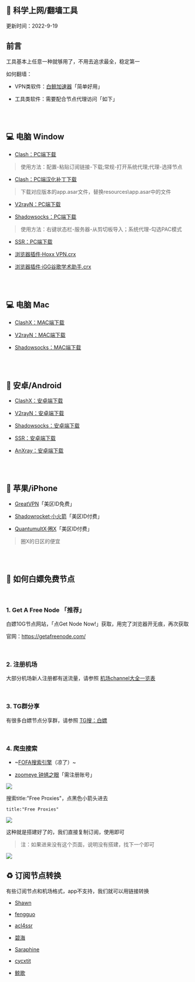 ## :ocean: 科学上网/翻墙工具

更新时间：2022-9-19


## 前言

工具基本上任意一种就够用了，不用去追求最全，稳定第一

如何翻墙：

* VPN类软件：[白鲸加速器](https://www.bjchuhai.com/)「简单好用」

* 工具类软件：需要配合节点代理访问「如下」

</br>
</br>

## :computer: 电脑 Window


* [Clash：PC端下载](https://github.com/Fndroid/clash_for_windows_pkg/releases)

> 使用方法：配置-粘贴订阅链接-下载;常规-打开系统代理;代理-选择节点


* [Clash：PC端汉化补丁下载](https://github.com/BoyceLig/Clash_Chinese_Patch/releases)


> 下载对应版本的app.asar文件，替换resources\app.asar中的文件



* [V2rayN：PC端下载](https://github.com/2dust/v2rayN/releases)


* [Shadowsocks：PC端下载](https://github.com/shadowsocks/shadowsocks-windows/releases)

> 使用方法：右键状态栏-服务器-从剪切板导入；系统代理-勾选PAC模式


* [SSR：PC端下载](https://github.com/shadowsocksr-rm/shadowsocksr-csharp/releases)


* [浏览器插件·Hoxx VPN.crx](https://dzp.lanzouy.com/ih2uz052glwh)


* [浏览器插件·iGG谷歌学术助手.crx](https://dzp.lanzouy.com/igSY9xk2asd)



</br>
</br>





## :computer: 电脑 Mac

* [ClashX：MAC端下载](https://github.com/yichengchen/clashX/releases)


* [V2rayN：MAC端下载](https://github.com/yanue/V2rayU/releases)


* [Shadowsocks：MAC端下载](https://github.com/shadowsocks/ShadowsocksX-NG/releases/)


</br>
</br>


## :iphone: 安卓/Android



* [ClashX：安卓端下载](https://github.com/Kr328/ClashForAndroid/releases)


* [V2rayN：安卓端下载](https://github.com/2dust/v2rayNG/releases)


* [Shadowsocks：安卓端下载](https://github.com/shadowsocks/shadowsocks-android/releases)


* [SSR：安卓端下载](https://github.com/shadowsocksrr/shadowsocksr-android)


* [AnXray：安卓端下载](https://github.com/XTLS/AnXray/releases)


</br>
</br>

## :apple: 苹果/iPhone



* [GreatVPN](https://apps.apple.com/us/app/id1603206726)「美区ID免费」

* [Shadowrocket·小火箭](https://apps.apple.com/us/app/shadowrocket/id932747118)「美区ID付费」

* [QuantumultX·圈X](https://apps.apple.com/us/app/quantumult-x/id1443988620)「美区ID付费」

> 圈X的日区的便宜


</br>
</br>





## :dolphin: 如何白嫖免费节点


</br>


### 1. Get A Free Node 「推荐」

白嫖10G节点网站，「点Get Node Now!」获取，用完了浏览器开无痕，再次获取

官网：https://getafreenode.com/

</br>




### 2. 注册机场

大部分机场新人注册都有送流量，请参照 [机场channel大全一览表](https://github.com/Yiov/notes/tree/main/channel)

</br>




### 3. TG群分享

有很多白嫖节点分享群，请参照 [TG搜：白嫖](https://tgsou.me/findtg/?keyword=%E7%99%BD%E5%AB%96)

</br>





### 4. 爬虫搜索

* ~[FOFA搜索引擎](https://fofa.so/)（凉了）~


* [zoomeye 钟馗之眼](https://www.zoomeye.org/)「需注册账号」


![](https://ghproxy.com/https://raw.githubusercontent.com/Yiov/notes/main/proxy/zoomeye.png)

搜索title:"Free Proxies"，点黑色小箭头进去

    title:"Free Proxies"

![](https://ghproxy.com/https://raw.githubusercontent.com/Yiov/notes/main/proxy/zoomeye-1.png)


这种就是搭建好了的，我们直接复制订阅，使用即可

> 注：如果进来没有这个页面，说明没有搭建，找下一个即可

![](https://ghproxy.com/https://raw.githubusercontent.com/Yiov/notes/main/proxy/zoomeye-2.png)





## :recycle: 订阅节点转换

有些订阅节点和机场格式，app不支持，我们就可以用链接转换


* [Shawn](https://dove.589669.xyz/web)

* [fengguo](https://sub.feng666.tk/)

* [acl4ssr](https://acl4ssr-sub.github.io/)

* [碧海](https://sub.bihai.cf/)

* [Saraphine](https://sub.saraphine.cf/)

* [cycxtit](https://subs.cycxtit.ga/)

* [鲸歌](https://sub.tsutsu.cc/)


